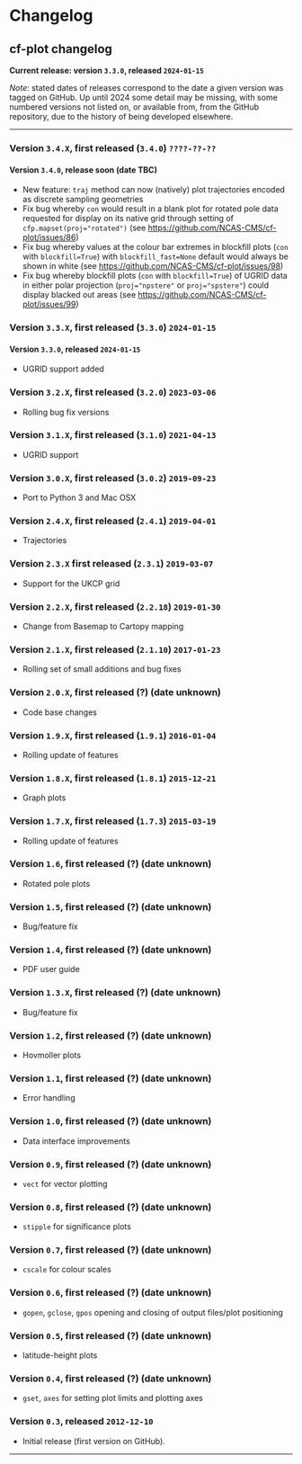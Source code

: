 # Changelog

## cf-plot changelog

**Current release: version `3.3.0`, released `2024-01-15`**

*Note*: stated dates of releases correspond to the date a given
version was tagged on GitHub. Up until 2024 some detail may
be missing, with some numbered versions not listed on, or
available from, from the GitHub repository, due to the history
of being developed elsewhere.


-----

### Version `3.4.X`, first released (`3.4.0`) `????-??-??`

#### Version `3.4.0`, release soon (date TBC)

* New feature: `traj` method can now (natively) plot trajectories encoded as
  discrete sampling geometries
* Fix bug whereby `con` would result in a blank plot for rotated pole data
  requested for display on its native grid through setting of `cfp.mapset(proj="rotated")`
  (see https://github.com/NCAS-CMS/cf-plot/issues/86)
* Fix bug whereby values at the colour bar extremes in blockfill plots (`con` with
  `blockfill=True`) with `blockfill_fast=None` default would always be shown in white
  (see https://github.com/NCAS-CMS/cf-plot/issues/98)
* Fix bug whereby blockfill plots (`con` with `blockfill=True`) of UGRID data in either polar
  projection (`proj="npstere"` or `proj="spstere"`) could display blacked out areas
  (see https://github.com/NCAS-CMS/cf-plot/issues/99)


### Version `3.3.X`, first released (`3.3.0`) `2024-01-15`

#### Version `3.3.0`, released `2024-01-15`

* UGRID support added


### Version `3.2.X`, first released (`3.2.0`) `2023-03-06`

* Rolling bug fix versions


### Version `3.1.X`, first released (`3.1.0`) `2021-04-13`

* UGRID support


### Version `3.0.X`, first released (`3.0.2`) `2019-09-23`

* Port to Python 3 and Mac OSX


### Version `2.4.X`, first released (`2.4.1`) `2019-04-01`

* Trajectories


### Version `2.3.X` first released (`2.3.1`) `2019-03-07`

* Support for the UKCP grid


### Version `2.2.X`, first released (`2.2.18`) `2019-01-30`

* Change from Basemap to Cartopy mapping


### Version `2.1.X`, first released (`2.1.10`) `2017-01-23`

* Rolling set of small additions and bug fixes


### Version `2.0.X`, first released (?) (date unknown)

* Code base changes


### Version `1.9.X`, first released (`1.9.1`) `2016-01-04`

* Rolling update of features


### Version `1.8.X`, first released (`1.8.1`) `2015-12-21`

* Graph plots


### Version `1.7.X`, first released (`1.7.3`) `2015-03-19`

* Rolling update of features


### Version `1.6`, first released (?) (date unknown)

* Rotated pole plots


### Version `1.5`, first released (?) (date unknown)

* Bug/feature fix


### Version `1.4`, first released (?) (date unknown)

* PDF user guide


### Version `1.3.X`, first released (?) (date unknown)

* Bug/feature fix


### Version `1.2`, first released (?) (date unknown)

* Hovmoller plots


### Version `1.1`, first released (?) (date unknown)

* Error handling


### Version `1.0`, first released (?) (date unknown)

* Data interface improvements


### Version `0.9`, first released (?) (date unknown)

* `vect` for vector plotting


### Version `0.8`, first released (?) (date unknown)

* `stipple` for significance plots


### Version `0.7`, first released (?) (date unknown)

* `cscale` for colour scales


### Version `0.6`, first released (?) (date unknown)

* `gopen`, `gclose`, `gpos` opening and closing of output files/plot
  positioning


### Version `0.5`, first released (?) (date unknown)

* latitude-height plots


### Version `0.4`, first released (?) (date unknown)

* `gset`, `axes` for setting plot limits and plotting axes


### Version `0.3`, released `2012-12-10`

* Initial release (first version on GitHub).


-----

